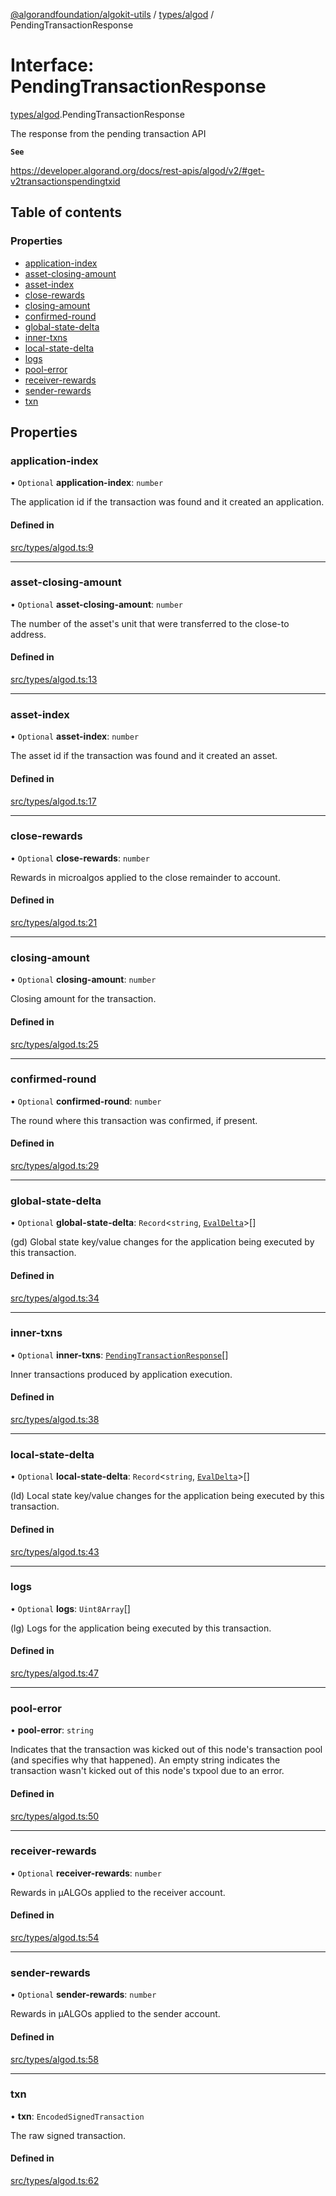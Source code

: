 [@algorandfoundation/algokit-utils](../README.md) / [types/algod](../modules/types_algod.md) / PendingTransactionResponse

# Interface: PendingTransactionResponse

[types/algod](../modules/types_algod.md).PendingTransactionResponse

The response from the pending transaction API

**`See`**

https://developer.algorand.org/docs/rest-apis/algod/v2/#get-v2transactionspendingtxid

## Table of contents

### Properties

- [application-index](types_algod.PendingTransactionResponse.md#application-index)
- [asset-closing-amount](types_algod.PendingTransactionResponse.md#asset-closing-amount)
- [asset-index](types_algod.PendingTransactionResponse.md#asset-index)
- [close-rewards](types_algod.PendingTransactionResponse.md#close-rewards)
- [closing-amount](types_algod.PendingTransactionResponse.md#closing-amount)
- [confirmed-round](types_algod.PendingTransactionResponse.md#confirmed-round)
- [global-state-delta](types_algod.PendingTransactionResponse.md#global-state-delta)
- [inner-txns](types_algod.PendingTransactionResponse.md#inner-txns)
- [local-state-delta](types_algod.PendingTransactionResponse.md#local-state-delta)
- [logs](types_algod.PendingTransactionResponse.md#logs)
- [pool-error](types_algod.PendingTransactionResponse.md#pool-error)
- [receiver-rewards](types_algod.PendingTransactionResponse.md#receiver-rewards)
- [sender-rewards](types_algod.PendingTransactionResponse.md#sender-rewards)
- [txn](types_algod.PendingTransactionResponse.md#txn)

## Properties

### application-index

• `Optional` **application-index**: `number`

The application id if the transaction was found and it created an
application.

#### Defined in

[src/types/algod.ts:9](https://github.com/algorandfoundation/algokit-utils-ts/blob/main/src/types/algod.ts#L9)

___

### asset-closing-amount

• `Optional` **asset-closing-amount**: `number`

The number of the asset's unit that were transferred to the close-to address.

#### Defined in

[src/types/algod.ts:13](https://github.com/algorandfoundation/algokit-utils-ts/blob/main/src/types/algod.ts#L13)

___

### asset-index

• `Optional` **asset-index**: `number`

The asset id if the transaction was found and it created an asset.

#### Defined in

[src/types/algod.ts:17](https://github.com/algorandfoundation/algokit-utils-ts/blob/main/src/types/algod.ts#L17)

___

### close-rewards

• `Optional` **close-rewards**: `number`

Rewards in microalgos applied to the close remainder to account.

#### Defined in

[src/types/algod.ts:21](https://github.com/algorandfoundation/algokit-utils-ts/blob/main/src/types/algod.ts#L21)

___

### closing-amount

• `Optional` **closing-amount**: `number`

Closing amount for the transaction.

#### Defined in

[src/types/algod.ts:25](https://github.com/algorandfoundation/algokit-utils-ts/blob/main/src/types/algod.ts#L25)

___

### confirmed-round

• `Optional` **confirmed-round**: `number`

The round where this transaction was confirmed, if present.

#### Defined in

[src/types/algod.ts:29](https://github.com/algorandfoundation/algokit-utils-ts/blob/main/src/types/algod.ts#L29)

___

### global-state-delta

• `Optional` **global-state-delta**: `Record`<`string`, [`EvalDelta`](../modules/types_algod.md#evaldelta)\>[]

(gd) Global state key/value changes for the application being executed by this
transaction.

#### Defined in

[src/types/algod.ts:34](https://github.com/algorandfoundation/algokit-utils-ts/blob/main/src/types/algod.ts#L34)

___

### inner-txns

• `Optional` **inner-txns**: [`PendingTransactionResponse`](types_algod.PendingTransactionResponse.md)[]

Inner transactions produced by application execution.

#### Defined in

[src/types/algod.ts:38](https://github.com/algorandfoundation/algokit-utils-ts/blob/main/src/types/algod.ts#L38)

___

### local-state-delta

• `Optional` **local-state-delta**: `Record`<`string`, [`EvalDelta`](../modules/types_algod.md#evaldelta)\>[]

(ld) Local state key/value changes for the application being executed by this
transaction.

#### Defined in

[src/types/algod.ts:43](https://github.com/algorandfoundation/algokit-utils-ts/blob/main/src/types/algod.ts#L43)

___

### logs

• `Optional` **logs**: `Uint8Array`[]

(lg) Logs for the application being executed by this transaction.

#### Defined in

[src/types/algod.ts:47](https://github.com/algorandfoundation/algokit-utils-ts/blob/main/src/types/algod.ts#L47)

___

### pool-error

• **pool-error**: `string`

Indicates that the transaction was kicked out of this node's transaction pool (and specifies why that happened).
An empty string indicates the transaction wasn't kicked out of this node's txpool due to an error.

#### Defined in

[src/types/algod.ts:50](https://github.com/algorandfoundation/algokit-utils-ts/blob/main/src/types/algod.ts#L50)

___

### receiver-rewards

• `Optional` **receiver-rewards**: `number`

Rewards in µALGOs applied to the receiver account.

#### Defined in

[src/types/algod.ts:54](https://github.com/algorandfoundation/algokit-utils-ts/blob/main/src/types/algod.ts#L54)

___

### sender-rewards

• `Optional` **sender-rewards**: `number`

Rewards in µALGOs applied to the sender account.

#### Defined in

[src/types/algod.ts:58](https://github.com/algorandfoundation/algokit-utils-ts/blob/main/src/types/algod.ts#L58)

___

### txn

• **txn**: `EncodedSignedTransaction`

The raw signed transaction.

#### Defined in

[src/types/algod.ts:62](https://github.com/algorandfoundation/algokit-utils-ts/blob/main/src/types/algod.ts#L62)
